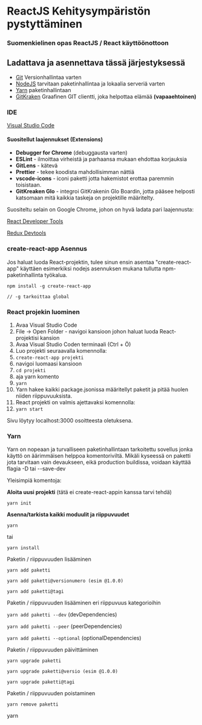 # ReactJS Kehitysympäristön pystyttäminen
### Suomenkielinen opas ReactJS / React käyttöönottoon



## Ladattava ja asennettava tässä järjestyksessä

* [Git](https://git-scm.com) Versionhallintaa varten
* [NodeJS](https://nodejs.org/en/download) tarvitaan paketinhallintaa ja lokaalia serveriä varten
* [Yarn](https://yarnpkg.com/lang/en/) paketinhallintaan
* [GitKraken](https://gitkraken.com) Graafinen GIT clientti, joka helpottaa elämää **(vapaaehtoinen)**



### IDE

[Visual Studio Code](https://code.visualstudio.com/download) 



#### Suositellut laajennukset (Extensions)

* **Debugger for Chrome** (debuggausta varten)
* **ESLint** - ilmoittaa virheistä ja parhaansa mukaan ehdottaa korjauksia
* **GitLens** - kätevä 
* **Prettier** - tekee koodista mahdollisimman nättiä
* **vscode-icons** - iconi paketti jotta hakemistot erottaa paremmin toisistaan.
* **GitKreaken Glo** - integroi GitKrakenin Glo Boardin, jotta pääsee helposti katsomaan mitä kaikkia taskeja on projektille määritelty.



Suositeltu selain on Google Chrome, johon on hyvä ladata pari laajennusta:

[React Developer Tools](https://chrome.google.com/webstore/detail/react-developer-tools/fmkadmapgofadopljbjfkapdkoienihi) 

[Redux Devtools](https://chrome.google.com/webstore/detail/redux-devtools/lmhkpmbekcpmknklioeibfkpmmfibljd) 



### create-react-app Asennus

Jos haluat luoda React-projektin, tulee sinun ensin asentaa "create-react-app" käyttäen esimerkiksi nodejs asennuksen mukana tullutta npm-paketinhallinta työkalua.

```
npm install -g create-react-app

// -g tarkoittaa global
```



### React projekin luominen

1. Avaa Visual Studio Code
2. File -> Open Folder - navigoi kansioon johon haluat luoda React-projektisi kansion
3. Avaa Visual Studio Coden terminaali (Ctrl + Ö)
4. Luo projekti seuraavalla komennolla:
5. ```create-react-app projekti```
6. navigoi luomaasi kansioon
7. ```cd projekti```
8. aja yarn komento
9. ``yarn``
10. Yarn hakee kaikki package.jsonissa määritellyt paketit ja pitää huolen niiden riippuvuuksista.
11. React projekti on valmis ajettavaksi komennolla:
12. ```yarn start``` 

Sivu löytyy localhost:3000 osoitteesta oletuksena.



### Yarn

Yarn on nopeaan ja turvalliseen paketinhallintaan tarkoitettu sovellus jonka käyttö on äärimmäisen helppoa komentoriviltä. Mikäli kyseessä on paketti jota tarvitaan vain devaukseen, eikä production buildissa, voidaan käyttää flagia -D tai --save-dev



Yleisimpiä komentoja:

**Aloita uusi projekti** (tätä ei create-react-appin kanssa tarvi tehdä)

```yarn init```



**Asenna/tarkista kaikki moduulit ja riippuvuudet**

``yarn`` 

tai

```yarn install``` 



Paketin / riippuvuuden lisääminen

```yarn add paketti```

```yarn add paketti@versionumero (esim @1.0.0)```

```yarn add paketti@tagi```



Paketin / riippuvuuden lisääminen eri riippuvuus kategorioihin

```yarn add paketti --dev```		(devDependencies)

```yarn add paketti --peer```		(peerDependencies)

```yarn add paketti --optional```	(optionalDependencies)



Paketin / riippuvuuden päivittäminen

```yarn upgrade paketti```

```yarn upgrade paketti@versio (esim @1.0.0) ```

```yarn upgrade paketti@tagi```



Paketin / riippuvuuden poistaminen

```yarn remove paketti```



yarn 






